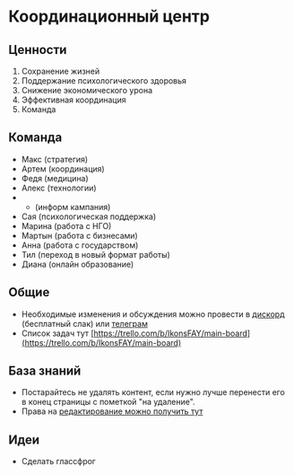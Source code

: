 # Координационный центр

## Ценности

1. Сохранение жизней
2. Поддержание психологического здоровья
3. Снижение экономического урона
4. Эффективная координация
5. Команда

## Команда

* Макс \(стратегия\)
* Артем \(координация\)
* Федя \(медицина\)
* Алекс \(технологии\)
* - \(информ кампания\)
* Сая \(психологическая поддержка\)
* Марина \(работа с НГО\)
* Мартын \(работа с бизнесами\) 
* Анна \(работа с государством\)
* Тил \(переход в новый формат работы\)
* Диана \(онлайн образование\)

## Общие

* Необходимые изменения и обсуждения можно провести в [дискорд](https://discordapp.com/invite/rs8Jyg) \(бесплатный слак\) или [телеграм](https://t.me/stopcovidua)
* Список задач тут [https://trello.com/b/IkonsFAY/main-board](https://trello.com/b/IkonsFAY/main-board)

## База знаний

* Постарайтесь не удалять контент, если нужно лучше перенести его в конец страницы с пометкой "на удаление".
* Права на [редактирование можно получить тут](https://app.gitbook.com/invite/dgov?invite=-M2JRBARwkcPd9AED8KT)

## Идеи

* Сделать глассфрог

